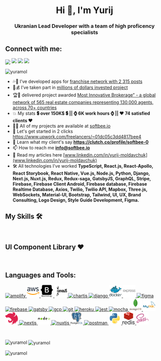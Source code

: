 <h1 align="center">Hi 👋, I'm Yurij</h1>

<h3 align="center">Ukranian Lead Developer with a team of high proficency specialists</h3>

<h2 align="left">Connect with me:</h3>

<p>
<a href="https://linkedin.com/in/yurij-moldavchuk" target="blank"><img align="center" src="https://cdn.discordapp.com/attachments/1123990368896176219/1158424784321925170/Frame_1419.png?ex=651c32a7&is=651ae127&hm=4547178d63ce1695f5aea3e310c3b4dfcb7635a1fb947599e1b3424a289d8558" style="max-width: 100%;" /></a> 
<a href="https://clutch.co/profile/softbee-0" targe="blank"><img src="https://cdn.discordapp.com/attachments/1123990368896176219/1158424784816849016/Frame_1417.png?ex=651c32a7&is=651ae127&hm=adf85b478c0460c8dc27145253368e82427821dd31e89bf14ec1a14309e95e48" style="max-width: 100%;"/></a>
<a href="mailto:info@softbee.io" targe="blank"><img src="https://cdn.discordapp.com/attachments/1123990368896176219/1158424785060122635/Frame_1418.png?ex=651c32a7&is=651ae127&hm=8326f121ad6e31d0ff42fb0c6fafbe3b852e3cf4cfff403f077ae4f48057163a" style="max-width: 100%;"/></a>
<a href="https://www.upwork.com/freelancers/~01dc05c3dd4817bee4/" style="max-width: 100%;" target="blank" alt="upwork">
<img src="https://cdn.discordapp.com/attachments/1123990368896176219/1158424784598736967/Frame_1416.png?ex=651c32a7&is=651ae127&hm=fc955c054db1987e2407538ea166772c4728a1229fb8da7aa53f762f560dffcf" style="max-width: 100%;"/>
</a>
</p>

<p align="left"> <img src="https://komarev.com/ghpvc/?username=yuramol&label=Profile%20views&color=0e75b6&style=flat" alt="yuramol" /> </p>

- 💦🚗 I’ve developed apps for [franchise network with 2 315 posts](https://luxwash.ua/)
- 🤑💰 I’ve taken part in [millions of dollars invested project](https://gapnurse.com/)
- 🏆🥇 delivered project awarded [Most Innovative Brokerage” - a global network of 565 real estate companies representing 130,000 agents, across 70+ countries](https://plumbid.com/)
- 💥 My stats **💲 over 150K$ 💲 || ⌚ 6K work hours ⌚ || ❤ 74 satisfied clients ❤**
- 👨‍💻 All of my projects are available at [softbee.io](softbee.io)
- 🤝 Let's get started in 2 clicks https://www.upwork.com/freelancers/~01dc05c3dd4817bee4
- 💬 Learn what my client's say **https://clutch.co/profile/softbee-0**
- 📫 How to reach me **info@softbee.io**
- 📄 Read my articles here [www.linkedin.com/in/yurij-moldavchuk](www.linkedin.com/in/yurij-moldavchuk)
- 🛠 All technologies I've worked **TypeScript, React.js, React-Apollo, React Storybook, React Native, Vue.js, Node.js, Python, Django, Next.js, Nuxt.js, Redux, Redux-saga, GatsbyJS, GraphQL, Stripe, Firebase, Firebase Client Android, Firebase database, Firebase Realtime Database, Axios, Twilio, Twilio API, Mapbox, Three.js, WebSockets, Material-UI, Bootstrap, Tailwind, UI, UX, Brand Consulting, Logo Design, Style Guide Development, Figma.**


<div dir="auto">
<h2 dir="auto">My Skills 🛠️</h1>
<p dir="auto"><a target="_blank" rel="noopener noreferrer nofollow" href="https://camo.githubusercontent.com/268ac512e333b69600eb9773a8f80b7a251f4d6149642a50a551d4798183d621/68747470733a2f2f696d672e736869656c64732e696f2f62616467652f52656163742d3230323332413f7374796c653d666f722d7468652d6261646765266c6f676f3d7265616374266c6f676f436f6c6f723d363144414642"><img src="https://camo.githubusercontent.com/268ac512e333b69600eb9773a8f80b7a251f4d6149642a50a551d4798183d621/68747470733a2f2f696d672e736869656c64732e696f2f62616467652f52656163742d3230323332413f7374796c653d666f722d7468652d6261646765266c6f676f3d7265616374266c6f676f436f6c6f723d363144414642" alt="" data-canonical-src="https://img.shields.io/badge/React-20232A?style=for-the-badge&amp;logo=react&amp;logoColor=61DAFB" style="max-width: 100%;"></a>
<a target="_blank" rel="noopener noreferrer nofollow" href="https://camo.githubusercontent.com/f92c2adee602b2b57dec49103f952d892c23aed99a92d2b132bb0e545af81e71/68747470733a2f2f696d672e736869656c64732e696f2f62616467652f52656163746e61746976652d3230323332413f7374796c653d666f722d7468652d6261646765266c6f676f3d7265616374266c6f676f436f6c6f723d363144414642"><img src="https://camo.githubusercontent.com/f92c2adee602b2b57dec49103f952d892c23aed99a92d2b132bb0e545af81e71/68747470733a2f2f696d672e736869656c64732e696f2f62616467652f52656163746e61746976652d3230323332413f7374796c653d666f722d7468652d6261646765266c6f676f3d7265616374266c6f676f436f6c6f723d363144414642" alt="" data-canonical-src="https://img.shields.io/badge/Reactnative-20232A?style=for-the-badge&amp;logo=react&amp;logoColor=61DAFB" style="max-width: 100%;"></a>
<a target="_blank" rel="noopener noreferrer nofollow" href="https://camo.githubusercontent.com/9e98eab478e098342c2933b383b774088b092bff05174f33637fa6307253e8ee/68747470733a2f2f696d672e736869656c64732e696f2f62616467652f547970655363726970742d3331373843363f7374796c653d666f722d7468652d6261646765266c6f676f3d74797065736372697074266c6f676f436f6c6f723d7768697465"><img src="https://camo.githubusercontent.com/9e98eab478e098342c2933b383b774088b092bff05174f33637fa6307253e8ee/68747470733a2f2f696d672e736869656c64732e696f2f62616467652f547970655363726970742d3331373843363f7374796c653d666f722d7468652d6261646765266c6f676f3d74797065736372697074266c6f676f436f6c6f723d7768697465" alt="" data-canonical-src="https://img.shields.io/badge/TypeScript-3178C6?style=for-the-badge&amp;logo=typescript&amp;logoColor=white" style="max-width: 100%;"></a>
<a target="_blank" rel="noopener noreferrer nofollow" href="https://camo.githubusercontent.com/cf0fd363d937c79b7d333d13eccbd17081e6ff5eb0d9869a3fe0f2a90552e0a8/68747470733a2f2f696d672e736869656c64732e696f2f62616467652f72656475782d3736346162633f7374796c653d666f722d7468652d6261646765266c6f676f3d7265647578266c6f676f436f6c6f723d7768697465"><img src="https://camo.githubusercontent.com/cf0fd363d937c79b7d333d13eccbd17081e6ff5eb0d9869a3fe0f2a90552e0a8/68747470733a2f2f696d672e736869656c64732e696f2f62616467652f72656475782d3736346162633f7374796c653d666f722d7468652d6261646765266c6f676f3d7265647578266c6f676f436f6c6f723d7768697465" alt="" data-canonical-src="https://img.shields.io/badge/redux-764abc?style=for-the-badge&amp;logo=redux&amp;logoColor=white" style="max-width: 100%;"></a>
<a target="_blank" rel="noopener noreferrer nofollow" href="https://camo.githubusercontent.com/0edc28739705fec20932845afba1526e8fbf5f2347d58b67d311bbc08e26f337/68747470733a2f2f696d672e736869656c64732e696f2f62616467652f6772617068716c2d6535333561623f7374796c653d666f722d7468652d6261646765266c6f676f3d6772617068716c266c6f676f436f6c6f723d7768697465"><img src="https://camo.githubusercontent.com/0edc28739705fec20932845afba1526e8fbf5f2347d58b67d311bbc08e26f337/68747470733a2f2f696d672e736869656c64732e696f2f62616467652f6772617068716c2d6535333561623f7374796c653d666f722d7468652d6261646765266c6f676f3d6772617068716c266c6f676f436f6c6f723d7768697465" alt="" data-canonical-src="https://img.shields.io/badge/graphql-e535ab?style=for-the-badge&amp;logo=graphql&amp;logoColor=white" style="max-width: 100%;"></a>
<a target="_blank" rel="noopener noreferrer nofollow" href="https://camo.githubusercontent.com/9d07c04bdd98c662d5df9d4e1cc1de8446ffeaebca330feb161f1fb8e1188204/68747470733a2f2f696d672e736869656c64732e696f2f62616467652f4a6176615363726970742d4637444631453f7374796c653d666f722d7468652d6261646765266c6f676f3d6a617661736372697074266c6f676f436f6c6f723d626c61636b"><img src="https://camo.githubusercontent.com/9d07c04bdd98c662d5df9d4e1cc1de8446ffeaebca330feb161f1fb8e1188204/68747470733a2f2f696d672e736869656c64732e696f2f62616467652f4a6176615363726970742d4637444631453f7374796c653d666f722d7468652d6261646765266c6f676f3d6a617661736372697074266c6f676f436f6c6f723d626c61636b" alt="" data-canonical-src="https://img.shields.io/badge/JavaScript-F7DF1E?style=for-the-badge&amp;logo=javascript&amp;logoColor=black" style="max-width: 100%;"></a>
<a target="_blank" rel="noopener noreferrer nofollow" href="https://camo.githubusercontent.com/d63d473e728e20a286d22bb2226a7bf45a2b9ac6c72c59c0e61e9730bfe4168c/68747470733a2f2f696d672e736869656c64732e696f2f62616467652f48544d4c352d4533344632363f7374796c653d666f722d7468652d6261646765266c6f676f3d68746d6c35266c6f676f436f6c6f723d7768697465"><img src="https://camo.githubusercontent.com/d63d473e728e20a286d22bb2226a7bf45a2b9ac6c72c59c0e61e9730bfe4168c/68747470733a2f2f696d672e736869656c64732e696f2f62616467652f48544d4c352d4533344632363f7374796c653d666f722d7468652d6261646765266c6f676f3d68746d6c35266c6f676f436f6c6f723d7768697465" alt="" data-canonical-src="https://img.shields.io/badge/HTML5-E34F26?style=for-the-badge&amp;logo=html5&amp;logoColor=white" style="max-width: 100%;"></a>
<a target="_blank" rel="noopener noreferrer nofollow" href="https://camo.githubusercontent.com/3a0f693cfa032ea4404e8e02d485599bd0d192282b921026e89d271aaa3d7565/68747470733a2f2f696d672e736869656c64732e696f2f62616467652f435353332d3135373242363f7374796c653d666f722d7468652d6261646765266c6f676f3d63737333266c6f676f436f6c6f723d7768697465"><img src="https://camo.githubusercontent.com/3a0f693cfa032ea4404e8e02d485599bd0d192282b921026e89d271aaa3d7565/68747470733a2f2f696d672e736869656c64732e696f2f62616467652f435353332d3135373242363f7374796c653d666f722d7468652d6261646765266c6f676f3d63737333266c6f676f436f6c6f723d7768697465" alt="" data-canonical-src="https://img.shields.io/badge/CSS3-1572B6?style=for-the-badge&amp;logo=css3&amp;logoColor=white" style="max-width: 100%;"></a></p>
</div>

<div dir="auto">
<h2 dir="auto">UI Component Library ❤️</h1>
<div dir="auto">
<p dir="auto"><a target="_blank" rel="noopener noreferrer nofollow" href="https://camo.githubusercontent.com/322f54acabfa76438821ff0c5f1a26e38459e04293da32ad69bccace97d1b90c/68747470733a2f2f696d672e736869656c64732e696f2f62616467652f73746f7279626f6f6b2d6666353238633f7374796c653d666f722d7468652d6261646765266c6f676f3d73746f7279626f6f6b266c6f676f436f6c6f723d7768697465"><img src="https://camo.githubusercontent.com/322f54acabfa76438821ff0c5f1a26e38459e04293da32ad69bccace97d1b90c/68747470733a2f2f696d672e736869656c64732e696f2f62616467652f73746f7279626f6f6b2d6666353238633f7374796c653d666f722d7468652d6261646765266c6f676f3d73746f7279626f6f6b266c6f676f436f6c6f723d7768697465" alt="" data-canonical-src="https://img.shields.io/badge/storybook-ff528c?style=for-the-badge&amp;logo=storybook&amp;logoColor=white" style="max-width: 100%;"></a>
<a target="_blank" rel="noopener noreferrer nofollow" href="https://camo.githubusercontent.com/6bf0a3da56dbc0ca5afef22850e1c9ee12ae5bac7611a7a1879ca1299d147994/68747470733a2f2f696d672e736869656c64732e696f2f62616467652f6d75692d3032376666653f7374796c653d666f722d7468652d6261646765266c6f676f3d6d7569266c6f676f436f6c6f723d7768697465"><img src="https://camo.githubusercontent.com/6bf0a3da56dbc0ca5afef22850e1c9ee12ae5bac7611a7a1879ca1299d147994/68747470733a2f2f696d672e736869656c64732e696f2f62616467652f6d75692d3032376666653f7374796c653d666f722d7468652d6261646765266c6f676f3d6d7569266c6f676f436f6c6f723d7768697465" alt="" data-canonical-src="https://img.shields.io/badge/mui-027ffe?style=for-the-badge&amp;logo=mui&amp;logoColor=white" style="max-width: 100%;"></a>
<a target="_blank" rel="noopener noreferrer nofollow" href="https://camo.githubusercontent.com/a511fb888b5b9ed5719a5f2b7ee0c79dcc1974a93d34c22c15734920d5b484c6/68747470733a2f2f696d672e736869656c64732e696f2f62616467652f616e74642d3331373843363f7374796c653d666f722d7468652d6261646765266c6f676f3d616e7464266c6f676f436f6c6f723d7768697465"><img src="https://camo.githubusercontent.com/a511fb888b5b9ed5719a5f2b7ee0c79dcc1974a93d34c22c15734920d5b484c6/68747470733a2f2f696d672e736869656c64732e696f2f62616467652f616e74642d3331373843363f7374796c653d666f722d7468652d6261646765266c6f676f3d616e7464266c6f676f436f6c6f723d7768697465" alt="" data-canonical-src="https://img.shields.io/badge/antd-3178C6?style=for-the-badge&amp;logo=antd&amp;logoColor=white" style="max-width: 100%;"></a>
<a target="_blank" rel="noopener noreferrer nofollow" href="https://camo.githubusercontent.com/1f1c932ebde512760146073a3a7509e303f80577aeaa44f4c2fb4223f1127450/68747470733a2f2f696d672e736869656c64732e696f2f62616467652f726561637473747261702d3331373843363f7374796c653d666f722d7468652d6261646765266c6f676f3d72656163742d7374726170266c6f676f436f6c6f723d7768697465"><img src="https://camo.githubusercontent.com/1f1c932ebde512760146073a3a7509e303f80577aeaa44f4c2fb4223f1127450/68747470733a2f2f696d672e736869656c64732e696f2f62616467652f726561637473747261702d3331373843363f7374796c653d666f722d7468652d6261646765266c6f676f3d72656163742d7374726170266c6f676f436f6c6f723d7768697465" alt="" data-canonical-src="https://img.shields.io/badge/reactstrap-3178C6?style=for-the-badge&amp;logo=react-strap&amp;logoColor=white" style="max-width: 100%;"></a>
<a target="_blank" rel="noopener noreferrer nofollow" href="https://camo.githubusercontent.com/f841d7ee58a2b3fc366a6f5c6021993b3610c96b1f6f26887e8b98f1c7a8cf3e/68747470733a2f2f696d672e736869656c64732e696f2f62616467652f7461696c77696e646373732d3338626466393f7374796c653d666f722d7468652d6261646765266c6f676f3d7461696c77696e64637373266c6f676f436f6c6f723d7768697465"><img src="https://camo.githubusercontent.com/f841d7ee58a2b3fc366a6f5c6021993b3610c96b1f6f26887e8b98f1c7a8cf3e/68747470733a2f2f696d672e736869656c64732e696f2f62616467652f7461696c77696e646373732d3338626466393f7374796c653d666f722d7468652d6261646765266c6f676f3d7461696c77696e64637373266c6f676f436f6c6f723d7768697465" alt="" data-canonical-src="https://img.shields.io/badge/tailwindcss-38bdf9?style=for-the-badge&amp;logo=tailwindcss&amp;logoColor=white" style="max-width: 100%;"></a></p>
</div>
</div>

<h2 align="left">Languages and Tools:</h3>
<p align="left"> <a href="https://aws.amazon.com/amplify/" target="_blank" rel="noreferrer"> <img src="https://docs.amplify.aws/assets/logo-dark.svg" alt="amplify" width="40" height="40"/> </a> <a href="https://aws.amazon.com" target="_blank" rel="noreferrer"> <img src="https://raw.githubusercontent.com/devicons/devicon/master/icons/amazonwebservices/amazonwebservices-original-wordmark.svg" alt="aws" width="40" height="40"/> </a> <a href="https://getbootstrap.com" target="_blank" rel="noreferrer"> <img src="https://raw.githubusercontent.com/devicons/devicon/master/icons/bootstrap/bootstrap-plain-wordmark.svg" alt="bootstrap" width="40" height="40"/> </a> <a href="https://canvasjs.com" target="_blank" rel="noreferrer"> <img src="https://raw.githubusercontent.com/Hardik0307/Hardik0307/master/assets/canvasjs-charts.svg" alt="canvasjs" width="40" height="40"/> </a> <a href="https://www.chartjs.org" target="_blank" rel="noreferrer"> <img src="https://www.chartjs.org/media/logo-title.svg" alt="chartjs" width="40" height="40"/> </a> <a href="https://www.djangoproject.com/" target="_blank" rel="noreferrer"> <img src="https://cdn.worldvectorlogo.com/logos/django.svg" alt="django" width="40" height="40"/> </a> <a href="https://www.docker.com/" target="_blank" rel="noreferrer"> <img src="https://raw.githubusercontent.com/devicons/devicon/master/icons/docker/docker-original-wordmark.svg" alt="docker" width="40" height="40"/> </a> <a href="https://expressjs.com" target="_blank" rel="noreferrer"> <img src="https://raw.githubusercontent.com/devicons/devicon/master/icons/express/express-original-wordmark.svg" alt="express" width="40" height="40"/> </a> <a href="https://www.figma.com/" target="_blank" rel="noreferrer"> <img src="https://www.vectorlogo.zone/logos/figma/figma-icon.svg" alt="figma" width="40" height="40"/> </a> <a href="https://firebase.google.com/" target="_blank" rel="noreferrer"> <img src="https://www.vectorlogo.zone/logos/firebase/firebase-icon.svg" alt="firebase" width="40" height="40"/> </a> <a href="https://www.gatsbyjs.com/" target="_blank" rel="noreferrer"> <img src="https://www.vectorlogo.zone/logos/gatsbyjs/gatsbyjs-icon.svg" alt="gatsby" width="40" height="40"/> </a> <a href="https://cloud.google.com" target="_blank" rel="noreferrer"> <img src="https://www.vectorlogo.zone/logos/google_cloud/google_cloud-icon.svg" alt="gcp" width="40" height="40"/> </a> <a href="https://git-scm.com/" target="_blank" rel="noreferrer"> <img src="https://www.vectorlogo.zone/logos/git-scm/git-scm-icon.svg" alt="git" width="40" height="40"/> </a> <a href="https://heroku.com" target="_blank" rel="noreferrer"> <img src="https://www.vectorlogo.zone/logos/heroku/heroku-icon.svg" alt="heroku" width="40" height="40"/> </a> <a href="https://jestjs.io" target="_blank" rel="noreferrer"> <img src="https://www.vectorlogo.zone/logos/jestjsio/jestjsio-icon.svg" alt="jest" width="40" height="40"/> </a> <a href="https://mochajs.org" target="_blank" rel="noreferrer"> <img src="https://www.vectorlogo.zone/logos/mochajs/mochajs-icon.svg" alt="mocha" width="40" height="40"/> </a> <a href="https://www.mongodb.com/" target="_blank" rel="noreferrer"> <img src="https://raw.githubusercontent.com/devicons/devicon/master/icons/mongodb/mongodb-original-wordmark.svg" alt="mongodb" width="40" height="40"/> </a> <a href="https://www.mysql.com/" target="_blank" rel="noreferrer"> <img src="https://raw.githubusercontent.com/devicons/devicon/master/icons/mysql/mysql-original-wordmark.svg" alt="mysql" width="40" height="40"/> </a> <a href="https://nestjs.com/" target="_blank" rel="noreferrer"> <img src="https://raw.githubusercontent.com/devicons/devicon/master/icons/nestjs/nestjs-plain.svg" alt="nestjs" width="40" height="40"/> </a> <a href="https://nextjs.org/" target="_blank" rel="noreferrer"> <img src="https://cdn.worldvectorlogo.com/logos/nextjs-2.svg" alt="nextjs" width="40" height="40"/> </a> <a href="https://nodejs.org" target="_blank" rel="noreferrer"> <img src="https://raw.githubusercontent.com/devicons/devicon/master/icons/nodejs/nodejs-original-wordmark.svg" alt="nodejs" width="40" height="40"/> </a> <a href="https://nuxtjs.org/" target="_blank" rel="noreferrer"> <img src="https://www.vectorlogo.zone/logos/nuxtjs/nuxtjs-icon.svg" alt="nuxtjs" width="40" height="40"/> </a> <a href="https://www.postgresql.org" target="_blank" rel="noreferrer"> <img src="https://raw.githubusercontent.com/devicons/devicon/master/icons/postgresql/postgresql-original-wordmark.svg" alt="postgresql" width="40" height="40"/> </a> <a href="https://postman.com" target="_blank" rel="noreferrer"> <img src="https://www.vectorlogo.zone/logos/getpostman/getpostman-icon.svg" alt="postman" width="40" height="40"/> </a> <a href="https://www.python.org" target="_blank" rel="noreferrer"> <img src="https://raw.githubusercontent.com/devicons/devicon/master/icons/python/python-original.svg" alt="python" width="40" height="40"/> </a> <a href="https://redis.io" target="_blank" rel="noreferrer"> <img src="https://raw.githubusercontent.com/devicons/devicon/master/icons/redis/redis-original-wordmark.svg" alt="redis" width="40" height="40"/> </a> <a href="https://sass-lang.com" target="_blank" rel="noreferrer"> <img src="https://raw.githubusercontent.com/devicons/devicon/master/icons/sass/sass-original.svg" alt="sass" width="40" height="40"/> </a> </p>

<br/>
<p><img align="left" src="https://github-readme-stats.vercel.app/api/top-langs?username=yuramol&show_icons=true&locale=en&layout=compact" alt="yuramol" /></p>

<p>&nbsp;<img align="center" src="https://github-readme-stats.vercel.app/api?username=yuramol&show_icons=true&locale=en" alt="yuramol" /></p>

<p><img align="center" src="https://github-readme-streak-stats.herokuapp.com/?user=yuramol&" alt="yuramol" /></p>

